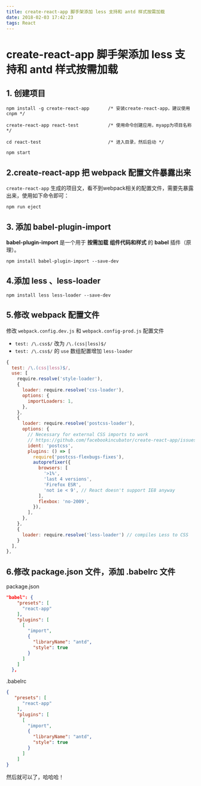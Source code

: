 ```yaml
---
title: create-react-app 脚手架添加 less 支持和 antd 样式按需加载
date: 2018-02-03 17:42:23
tags: React
---
```

# create-react-app 脚手架添加 less 支持和 antd 样式按需加载

## 1. 创建项目

```shell
npm install -g create-react-app       /* 安装create-react-app，建议使用cnpm */

create-react-app react-test           /* 使用命令创建应用，myapp为项目名称 */

cd react-test                         /* 进入目录，然后启动 */

npm start
```

## 2.create-react-app 把 webpack 配置文件暴露出来

`create-react-app` 生成的项目文，看不到webpack相关的配置文件，需要先暴露出来，使用如下命令即可：

```Shell
npm run eject
```

## 3. 添加 babel-plugin-import

**babel-plugin-import** 是一个用于 **按需加载** **组件代码和样式** 的 **babel** 插件（原理）。

```shell
npm install babel-plugin-import --save-dev
```

## 4.添加 less 、less-loader

```Shell
npm install less less-loader --save-dev
```

## 5.修改 webpack 配置文件

修改 `webpack.config.dev.js` 和 `webpack.config-prod.js` 配置文件

- `test: /\.css$/` 改为 `/\.(css|less)$/`
- `test: /\.css$/` 的 `use` 数组配置增加 `less-loader`

```js
{
  test: /\.(css|less)$/,
  use: [
    require.resolve('style-loader'),
    {
      loader: require.resolve('css-loader'),
      options: {
        importLoaders: 1,
      },
    },
    {
      loader: require.resolve('postcss-loader'),
      options: {
        // Necessary for external CSS imports to work
        // https://github.com/facebookincubator/create-react-app/issues/2677
        ident: 'postcss',
        plugins: () => [
          require('postcss-flexbugs-fixes'),
          autoprefixer({
            browsers: [
              '>1%',
              'last 4 versions',
              'Firefox ESR',
              'not ie < 9', // React doesn't support IE8 anyway
            ],
            flexbox: 'no-2009',
          }),
        ],
      },
    },
    {
      loader: require.resolve('less-loader') // compiles Less to CSS
    }
  ],
},
```

## 6.修改 package.json 文件，添加 .babelrc 文件

package.json

```Json
"babel": {
    "presets": [
      "react-app"
    ],
    "plugins": [
      [
        "import",
        {
          "libraryName": "antd",
          "style": true
        }
      ]
    ]
  },
```

.babelrc

```json
{
   "presets": [
      "react-app"
    ],
    "plugins": [
      [
        "import",
        {
          "libraryName": "antd",
          "style": true
        }
      ]
    ]
}
```

然后就可以了，哈哈哈！